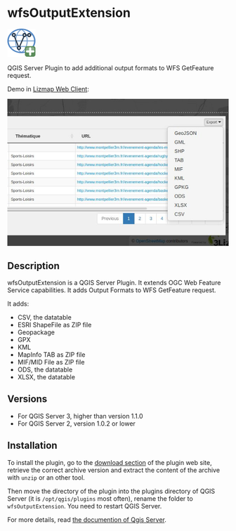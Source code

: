 # wfsOutputExtension

![Icon](wfsOutputExtension/icon.png)

QGIS Server Plugin to add additional output formats to WFS GetFeature request.

Demo in [Lizmap Web Client](https://github.com/3liz/lizmap-web-client): 

![Demo of the plugin](demo.jpg)

## Description

wfsOutputExtension is a QGIS Server Plugin. It extends OGC Web Feature Service capabilities.
It adds Output Formats to WFS GetFeature request.

It adds:
* CSV, the datatable
* ESRI ShapeFile as ZIP file
* Geopackage
* GPX
* KML
* MapInfo TAB as ZIP file
* MIF/MID File as ZIP file
* ODS, the datatable
* XLSX, the datatable

## Versions

* For QGIS Server 3, higher than version 1.1.0
* For QGIS Server 2, version 1.0.2 or lower

## Installation

To install the plugin, go to the [download section](https://github.com/3liz/qgis-wfsOutputExtension/releases)
of the plugin web site, retrieve the correct archive version and 
extract the content of the archive with `unzip` or an other tool.

Then move the directory of the plugin into the plugins directory of QGIS Server
(it is `/opt/qgis/plugins` most often), rename the folder to `wfsOutputExtension`. You need to restart QGIS Server.

For more details, read [the documention of Qgis Server](https://docs.qgis.org/3.4/en/docs/user_manual/working_with_ogc/server/plugins.html#installation).
